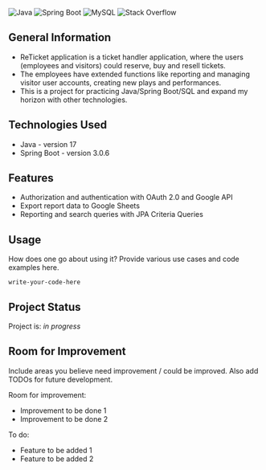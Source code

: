 ![Java](https://img.shields.io/badge/java-%23ED8B00.svg?style=for-the-badge&logo=openjdk&logoColor=white) 
![Spring Boot](https://img.shields.io/badge/Spring_Boot-F2F4F9?style=for-the-badge&logo=spring-boot)
![MySQL](https://img.shields.io/badge/mysql-%2300f.svg?style=for-the-badge&logo=mysql&logoColor=white)
![Stack Overflow](https://img.shields.io/badge/-Stackoverflow-FE7A16?style=for-the-badge&logo=stack-overflow&logoColor=white)


## General Information
- ReTicket application is a ticket handler application, where the users (employees and visitors) could reserve, buy and resell tickets.
- The employees have extended functions like reporting and managing visitor user accounts, creating new plays and performances.
- This is a project for practicing Java/Spring Boot/SQL and expand my horizon with other technologies.

## Technologies Used
- Java - version 17
- Spring Boot - version 3.0.6

## Features
- Authorization and authentication with OAuth 2.0 and Google API
- Export report data to Google Sheets
- Reporting and search queries with JPA Criteria Queries


## Usage
How does one go about using it?
Provide various use cases and code examples here.

`write-your-code-here`


## Project Status
Project is: _in progress_ 


## Room for Improvement
Include areas you believe need improvement / could be improved. Also add TODOs for future development.

Room for improvement:
- Improvement to be done 1
- Improvement to be done 2

To do:
- Feature to be added 1
- Feature to be added 2





